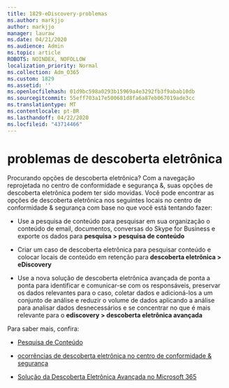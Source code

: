 ```yaml
---
title: 1829-eDiscovery-problemas
ms.author: markjjo
author: markjjo
manager: lauraw
ms.date: 04/21/2020
ms.audience: Admin
ms.topic: article
ROBOTS: NOINDEX, NOFOLLOW
localization_priority: Normal
ms.collection: Adm_O365
ms.custom: 1829
ms.assetid: ''
ms.openlocfilehash: 01d9bc598a0293b15969a4e3292fb3f9abab10db
ms.sourcegitcommit: 55eff703a17e500681d8fa6a87eb067019ade3cc
ms.translationtype: MT
ms.contentlocale: pt-BR
ms.lasthandoff: 04/22/2020
ms.locfileid: "43714466"
---
```

# <a name="ediscovery-issues"></a>problemas de descoberta eletrônica

Procurando opções de descoberta eletrônica? Com a navegação reprojetada no centro de conformidade e segurança &, suas opções de descoberta eletrônica podem ter sido movidas.  Você pode encontrar as opções de descoberta eletrônica nos seguintes locais no centro de conformidade & segurança com base no que você está tentando fazer:

- Use a pesquisa de conteúdo para pesquisar em sua organização o conteúdo de email, documentos, conversas do Skype for Business e exporte os dados para **pesquisa > pesquisa de conteúdo**

- Criar um caso de descoberta eletrônica para pesquisar conteúdo e colocar locais de conteúdo em retenção para **descoberta eletrônica > eDiscovery**

- Use a nova solução de descoberta eletrônica avançada de ponta a ponta para identificar e comunicar-se com os responsáveis, preservar os dados relevantes para o caso, coletar dados e adicioná-los a um conjunto de análise e reduzir o volume de dados aplicando a análise para analisar dados desnecessários e se concentrar no que é mais relevante para o **ediscovery > descoberta eletrônica avançada**

Para saber mais, confira:

- [Pesquisa de Conteúdo](https://docs.microsoft.com/office365/securitycompliance/content-search)

- [ocorrências de descoberta eletrônica no centro de conformidade & segurança](https://docs.microsoft.com/office365/securitycompliance/ediscovery-cases)

- [Solução da Descoberta Eletrônica Avançada no Microsoft 365](https://docs.microsoft.com/office365/securitycompliance/compliance20/overview-ediscovery-20)

